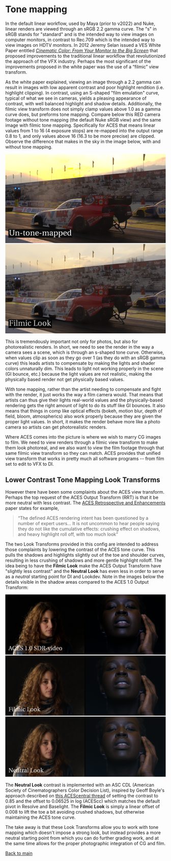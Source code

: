 # Tone mapping

In the default linear workflow, used by Maya (prior to v2022) and Nuke, linear renders are viewed through an sRGB 2.2 gamma curve.  The "s" in sRGB stands for "standard" and is the intended way to view images on computer monitors, in contrast to Rec.709 which is the intended way to view images on HDTV monitors. In 2012 Jeremy Selan issued a VES White Paper entitled *[Cinematic Color: From Your Monitor to the Big Screen](https://cinematiccolor.org/)* that proposed improvements to the traditional linear workflow that revolutionized the approach of the VFX industry. Perhaps the most significant of the improvements proposed in the white paper was the use of a “filmic” view transform. 

As the white paper explained, viewing an image through a 2.2 gamma can result in images with low apparent contrast and poor highlight rendition (i.e. highlight clipping). In contrast, using an S-shaped "film emulation" curve, typical of what we see in cameras, yields a pleasing appearance of contrast, with well balanced highlight and shadow details. Additionally, the filmic view transform does not simply clamp values above 1.0 as a gamma curve does, but preforms tone mapping. Compare below this RED camera footage without tone mapping (the default Nuke sRGB view) and the same image with filmic tone mapping. Specifically for ACES that means linear values from 1 to 16 (4 exposure stops) are re-mapped into the output range 0.8 to 1, and only values above 16 (16.3 to be more precise) are clipped. Observe the difference that makes in the sky in the image below, with and without tone mapping. 

![car](img/tonemap0.png)
![car](img/tonemap1.png)

This is tremendously important not only for photos, but also for photorealistic renders. In short, we need to see the render in the way a camera sees a scene, which is through an s-shaped tone curve. Otherwise, when values clip as soon as they go over 1 (as they do with an sRGB gamma curve) this  leads artists to compensate by making the lights and shader colors unnaturally dim. This leads to light not working properly in the scene (GI bounce, etc.) because the light values are not realistic, making the physically based render not get physically based values. 

With tone mapping, rather than the artist needing to compensate and fight with the render, it just works the way a film camera would. That means that artists can thus give their lights real-world values and the physically-based rendering gets the right amount of light to do its stuff like GI bounces. It also means that things in comp like optical effects (bokeh, motion blur, depth of field, bloom, atmospherics) also work properly because they are given the proper light values. In short, it makes the render behave more like a photo camera so artists can get photorealistic renders. 

Where ACES comes into the picture is where we wish to marry CG images to film. We need to view renders through a filmic view transform to make them look photoreal, and we also want to view the film footage through that same filmic view transform so they can match. ACES provides that unified view transform that works in pretty much all software programs -- from film set to edit to VFX to DI.

## Lower Contrast Tone Mapping Look Transforms

However there have been some complaints about the ACES view transform. Perhaps the top request of the ACES Output Transform (RRT) is that it be more neutral with less contrast. The [ACES Retrospective and Enhancements](https://community.acescentral.com/uploads/default/original/1X/38d7ee7ca7720701873914094d6f4a1d4ca031ef.pdf) paper states for example,

> “The defined ACES rendering intent has been questioned by a number of expert users... It is not uncommon to hear people saying they do not like the cumulative effects: crushing effect on shadows, and heavy highlight roll off, with too much look”

The two Look Transforms provided in this config are intended to address those complaints by lowering the contrast of the ACES tone curve. This pulls the shadows and highlights slightly out of the toe and shoulder curves, resulting in less crushing of shadows and more gentle highlight rolloff. The idea being to have the **Filmic Look** make the ACES Output Transform have "slightly less contrast" and the **Neutral Look** has even less in order to serve as a *neutral* starting point for DI and Lookdev. Note in the images below the details visible in the shadow areas compared to the ACES 1.0 Output Transform:

![rrt](img/tone_rrt.png)
![rrt](img/tone_filmic9.png)
![rrt](img/tone_neutral8.png)

The **Neutral Look** contrast is implemented with an ASC CDL (American Society of Cinematographers Color Decision List), inspired by Geoff Boyle's approach described on [this ACEScentral thread](https://community.acescentral.com/t/luts-that-emulate-the-aces-workflow/1334) of setting the contrast to 0.85 and the offset to 0.06525 in log (ACEScc) which matches the default pivot in Resolve and Baselight. The **Filmic Look** is simply a linear offset of 0.008 to lift the toe a bit avoiding crushed shadows, but otherwise maintaining the ACES tone curve. 

The take away is that these Look Transforms allow you to work with tone mapping which doesn't impose a strong look, but instead provides a more neutral starting point from which you can do further grading work, and at the same time allows for the proper photographic integration of CG and film.

[Back to main](../StdX_ACES)


